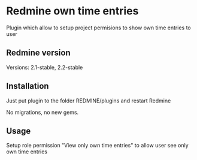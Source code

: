 # Redmine own time entries

Plugin which allow to setup project permisions to show own time entries to user


## Redmine version

Versions: 2.1-stable, 2.2-stable


## Installation

Just put plugin to the folder REDMINE/plugins and restart Redmine

No migrations, no new gems.


## Usage

Setup role permission "View only own time entries" to allow user see only own time entries

